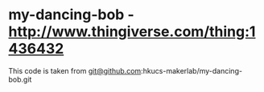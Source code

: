 # my-dancing-bob - http://www.thingiverse.com/thing:1436432

This code is taken from git@github.com:hkucs-makerlab/my-dancing-bob.git

